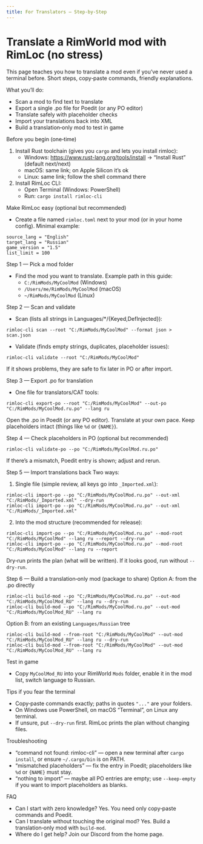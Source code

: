 ```yaml
---
title: For Translators — Step‑by‑Step
---
```


# Translate a RimWorld mod with RimLoc (no stress)

This page teaches you how to translate a mod even if you’ve never used a terminal before. Short steps, copy‑paste commands, friendly explanations.

What you’ll do:
- Scan a mod to find text to translate
- Export a single .po file for Poedit (or any PO editor)
- Translate safely with placeholder checks
- Import your translations back into XML
- Build a translation‑only mod to test in game

Before you begin (one‑time)
1) Install Rust toolchain (gives you `cargo` and lets you install rimloc):
   - Windows: https://www.rust-lang.org/tools/install → “Install Rust” (default next/next)
   - macOS: same link; on Apple Silicon it’s ok
   - Linux: same link; follow the shell command there
2) Install RimLoc CLI:
   - Open Terminal (Windows: PowerShell)
   - Run: `cargo install rimloc-cli`

Make RimLoc easy (optional but recommended)
- Create a file named `rimloc.toml` next to your mod (or in your home config). Minimal example:

```
source_lang = "English"
target_lang = "Russian"
game_version = "1.5"
list_limit = 100
```

Step 1 — Pick a mod folder
- Find the mod you want to translate. Example path in this guide:
  - `C:/RimMods/MyCoolMod` (Windows)
  - `/Users/me/RimMods/MyCoolMod` (macOS)
  - `~/RimMods/MyCoolMod` (Linux)

Step 2 — Scan and validate
- Scan (lists all strings in Languages/*/{Keyed,DefInjected}):
```
rimloc-cli scan --root "C:/RimMods/MyCoolMod" --format json > scan.json
```
- Validate (finds empty strings, duplicates, placeholder issues):
```
rimloc-cli validate --root "C:/RimMods/MyCoolMod"
```
If it shows problems, they are safe to fix later in PO or after import.

Step 3 — Export .po for translation
- One file for translators/CAT tools:
```
rimloc-cli export-po --root "C:/RimMods/MyCoolMod" --out-po "C:/RimMods/MyCoolMod.ru.po" --lang ru
```
Open the .po in Poedit (or any PO editor). Translate at your own pace. Keep placeholders intact (things like `%d` or `{NAME}`).

Step 4 — Check placeholders in PO (optional but recommended)
```
rimloc-cli validate-po --po "C:/RimMods/MyCoolMod.ru.po"
```
If there’s a mismatch, Poedit entry is shown; adjust and rerun.

Step 5 — Import translations back
Two ways:
1) Single file (simple review, all keys go into `_Imported.xml`):
```
rimloc-cli import-po --po "C:/RimMods/MyCoolMod.ru.po" --out-xml "C:/RimMods/_Imported.xml" --dry-run
rimloc-cli import-po --po "C:/RimMods/MyCoolMod.ru.po" --out-xml "C:/RimMods/_Imported.xml"
```
2) Into the mod structure (recommended for release):
```
rimloc-cli import-po --po "C:/RimMods/MyCoolMod.ru.po" --mod-root "C:/RimMods/MyCoolMod" --lang ru --report --dry-run
rimloc-cli import-po --po "C:/RimMods/MyCoolMod.ru.po" --mod-root "C:/RimMods/MyCoolMod" --lang ru --report
```
Dry‑run prints the plan (what will be written). If it looks good, run without `--dry-run`.

Step 6 — Build a translation‑only mod (package to share)
Option A: from the .po directly
```
rimloc-cli build-mod --po "C:/RimMods/MyCoolMod.ru.po" --out-mod "C:/RimMods/MyCoolMod_RU" --lang ru --dry-run
rimloc-cli build-mod --po "C:/RimMods/MyCoolMod.ru.po" --out-mod "C:/RimMods/MyCoolMod_RU" --lang ru
```
Option B: from an existing `Languages/Russian` tree
```
rimloc-cli build-mod --from-root "C:/RimMods/MyCoolMod" --out-mod "C:/RimMods/MyCoolMod_RU" --lang ru --dry-run
rimloc-cli build-mod --from-root "C:/RimMods/MyCoolMod" --out-mod "C:/RimMods/MyCoolMod_RU" --lang ru
```

Test in game
- Copy `MyCoolMod_RU` into your RimWorld `Mods` folder, enable it in the mod list, switch language to Russian.

Tips if you fear the terminal
- Copy‑paste commands exactly; paths in quotes `"..."` are your folders.
- On Windows use PowerShell, on macOS “Terminal”, on Linux any terminal.
- If unsure, put `--dry-run` first. RimLoc prints the plan without changing files.

Troubleshooting
- “command not found: rimloc-cli” — open a new terminal after `cargo install`, or ensure `~/.cargo/bin` is on PATH.
- “mismatched placeholders” — fix the entry in Poedit; placeholders like `%d` or `{NAME}` must stay.
- “nothing to import” — maybe all PO entries are empty; use `--keep-empty` if you want to import placeholders as blanks.

FAQ
- Can I start with zero knowledge? Yes. You need only copy‑paste commands and Poedit.
- Can I translate without touching the original mod? Yes. Build a translation‑only mod with `build-mod`.
- Where do I get help? Join our Discord from the home page.


